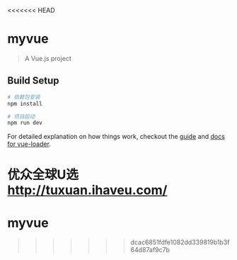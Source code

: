 <<<<<<< HEAD
# myvue

> A Vue.js project

## Build Setup

``` bash
# 依赖包安装
npm install

# 项目启动
npm run dev


```

For detailed explanation on how things work, checkout the [guide](http://vuejs-templates.github.io/webpack/) and [docs for vue-loader](http://vuejs.github.io/vue-loader).


优众全球U选
http://tuxuan.ihaveu.com/
=======
# myvue
>>>>>>> dcac6851fdfe1082dd339819b1b3f64d87af9c7b
